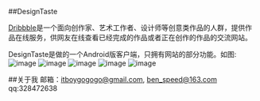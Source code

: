 ##DesignTaste

[Dribbble](https://dribbble.com/)是一个面向创作家、艺术工作者、设计师等创意类作品的人群，提供作品在线服务，供网友在线查看已经完成的作品或者正在创作的作品的交流网站。

DesignTaste是做的一个Android版客户端，只拥有网站的部分功能。如图:
![image](https://github.com/huben/dribbble/raw/master/images/1.png)
![image](https://github.com/huben/dribbble/raw/master/images/2.png)
![image](https://github.com/huben/dribbble/raw/master/images/3.png)
![image](https://github.com/huben/dribbble/raw/master/images/4.png)
![image](https://github.com/huben/dribbble/raw/master/images/5.png)



##关于我
邮箱：itboygogogo@gmail.com, ben_speed@163.com
qq:328472638